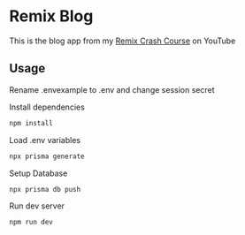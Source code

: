 # Remix Blog

This is the blog app from my [Remix Crash Course]() on YouTube

## Usage

Rename .envexample to .env and change session secret

Install dependencies

```sh
npm install
```

Load .env variables

```sh
npx prisma generate
```

Setup Database

```sh
npx prisma db push
```

Run dev server

```sh
npm run dev
```
